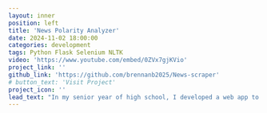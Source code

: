 ```yaml
---
layout: inner
position: left
title: 'News Polarity Analyzer'
date: 2024-11-02 18:00:00
categories: development
tags: Python Flask Selenium NLTK
video: 'https://www.youtube.com/embed/0ZVx7gjKVio'
project_link: ''
github_link: 'https://github.com/brennanb2025/News-scraper'
# button_text: 'Visit Project'
project_icon: ''
lead_text: "In my senior year of high school, I developed a web app to analyze how positively or negatively different news sources reported on different topics. After the user enters keywords and selects two news sources (eg. CNN, Fox News, etc.), the app processes recent articles using the Natural Language Toolkit library to evaluate sentiment. Finally, it uses Plotly to visualize the different sources' sentiment against each other, making it easy to see how each source portrays the chosen topics."
---
```

